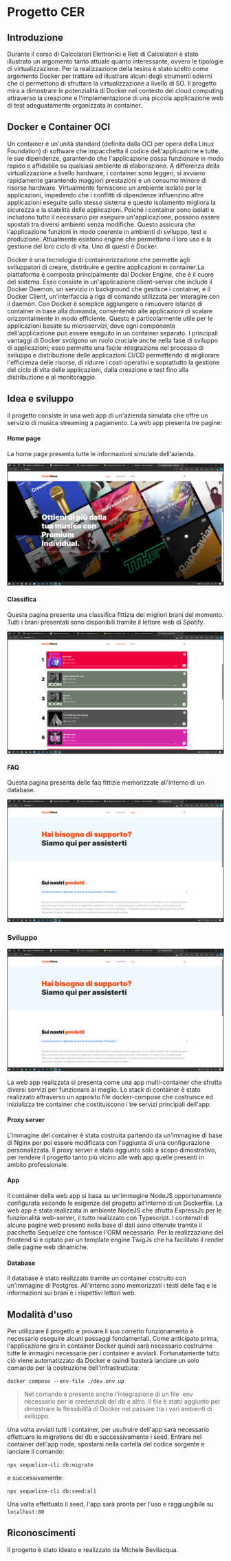 # Progetto CER

## Introduzione
Durante il corso di Calcolatori Elettronici e Reti di Calcolatori è stato illustrato un argomento tanto attuale quanto interessante, ovvero le tipologie di virtualizzazione. Per la realizzazione della tesina è stato scelto come argomento Docker per trattare ed illustrare alcuni degli strumenti odierni che ci permettono di sfruttare la virtualizzazione a livello di SO. Il progetto mira a dimostrare le potenzialità di Docker nel contesto del cloud computing attraverso la creazione e l'implementazione di una piccola applicazione web di test adeguatamente organizzata in container. 

## Docker e Container OCI
Un container è un'unità standard (definita dalla OCI per opera della Linux Foundation) di software che impacchetta il codice dell'applicazione e tutte le sue dipendenze, garantendo che l'applicazione possa funzionare in modo rapido e affidabile su qualsiasi ambiente di elaborazione. A differenza della virtualizzazione a livello hardware, i container sono leggeri, si avviano rapidamente garantendo maggiori prestazioni e un consumo minore di risorse hardware. Virtualmente forniscono un ambiente isolato per le applicazioni, impedendo che i conflitti di dipendenze influenzino altre applicazioni eseguite sullo stesso sistema e questo isolamento migliora la sicurezza e la stabilità delle applicazioni. Poiché i container sono isolati e includono tutto il necessario per eseguire un'applicazione, possono essere spostati tra diversi ambienti senza modifiche. Questo assicura che l'applicazione funzioni in modo coerente in ambienti di sviluppo, test e produzione. Attualmente esistono engine che permettono il loro uso e la gestione del loro ciclo di vita. Uno di questi è Docker.

Docker è una tecnologia di containerizzazione che permette agli sviluppatori di creare, distribuire e gestire applicazioni in container.La piattaforma è composta principalmente dal Docker Engine, che è il cuore del sistema. Esso consiste in un'applicazione client-server che include il Docker Daemon, un servizio in background che gestisce i container, e il Docker Client, un'interfaccia a riga di comando utilizzata per interagire con il daemon. Con Docker è semplice aggiungere o rimuovere istanze di container in base alla domanda, consentendo alle applicazioni di scalare orizzontalmente in modo efficiente. Questo è particolarmente utile per le applicazioni basate su microservizi, dove ogni componente dell'applicazione può essere eseguito in un container separato. I principali vantaggi di Docker svolgono un ruolo cruciale anche nella fase di sviluppo di applicazioni; esso permette una facile integrazione nel processo di sviluppo e distribuzione delle applicazioni CI/CD permettendo di migliorare l'efficienza delle risorse, di ridurre i costi operativi e soprattutto la gestione del ciclo di vita delle applicazioni, dalla creazione e test fino alla distribuzione e al monitoraggio.

## Idea e sviluppo
Il progetto consiste in una web app di un'azienda simulata che offre un servizio di musica streaming a pagamento. La web app presenta tre pagine:

#### Home page
La home page presenta tutte le informazioni simulate dell'azienda.

![alt text](./img/home.png)

#### Classifica
Questa pagina presenta una classifica fittizia dei migliori brani del momento. Tutti i brani presentati sono disponibili tramite il lettore web di Spotify. 

![alt text](./img/chart.png)

#### FAQ
Questa pagina presenta delle faq fittizie memorizzate all'interno di un database.

![alt text](./img/faq.png)

### Sviluppo
![alt text](./img/faq.png)

La web app realizzata si presenta come una app multi-container che sfrutta diversi servizi per funzionare al meglio. Lo stack di container è stato realizzato attraverso un apposito file docker-compose che costruisce ed inizializza tre container che costituiscono i tre servizi principali dell'app:

#### Proxy server
L'immagine del container è stata costruita partendo da un'immagine di base di Nginx per poi essere modificata con l'aggiunta di una configurazione personalizzata. Il proxy server è stato aggiunto solo a scopo dimostrativo, per rendere il progetto tanto più vicino alle web app quelle presenti in ambito professionale.

#### App
Il container della web app si basa su un'immagine NodeJS opportunamente configurata secondo le esigenze del progetto all'interno di un Dockerfile.
La web app è stata realizzata in ambiente NodeJS che sfrutta ExpressJs per le funzionalità web-server, il tutto realizzato con Typescript. I contenuti di alcune pagine web presenti nella base di dati sono ottenute tramite il pacchetto Sequelize che fornisce l'ORM necessario. Per la realizzazione del frontend si è optato per un template engine TwigJs che ha facilitato il render delle pagine web dinamiche.

#### Database
Il database è stato realizzato tramite un container costruito con un'immagine di Postgres. All'interno sono memorizzati i testi delle faq e le informazioni sui brani e i rispettivi lettori web.

## Modalità d'uso
Per utilizzare il progetto e provare il suo corretto funzionamento è necessario eseguire alcuni passaggi fondamentali. Come anticipato prima, l'applicazione gira in container Docker quindi sarà necessario costruirne tutte le immagini necessarie per i container e avviarli. Fortunatamente tutto ciò viene automatizzato da Docker e quindi basterà lanciare un solo comando per la costruzione dell'infrastruttura:

```
docker compose --env-file ./dev.env up
```
> Nel comando è presente anche l'integrazione di un file .env necessario per le credenziali del db e altro. Il file è stato aggiunto per dimostrare la flessibilità di Docker nel passare tra i vari ambienti di sviluppo.

Una volta avviati tutti i container, per usufruire dell'app sarà necessario effettuare le migrations del db e successivamente i seed. Entrare nel container dell'app node, spostarsi nella cartella del codice sorgente e lanciare il comando:

```
npx sequelize-cli db:migrate
```
e successivamente:

```
npx sequelize-cli db:seed:all
```

Una volta effettuato il seed, l'app sarà pronta per l'uso e raggiungibile su  ```localhost:80```
## Riconoscimenti
Il progetto è stato ideato e realizzato da Michele Bevilacqua.


